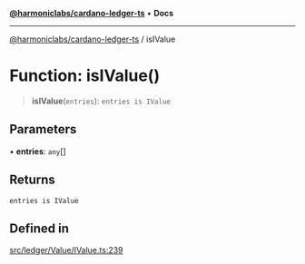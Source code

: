 [**@harmoniclabs/cardano-ledger-ts**](../README.md) • **Docs**

***

[@harmoniclabs/cardano-ledger-ts](../globals.md) / isIValue

# Function: isIValue()

> **isIValue**(`entries`): `entries is IValue`

## Parameters

• **entries**: `any`[]

## Returns

`entries is IValue`

## Defined in

[src/ledger/Value/IValue.ts:239](https://github.com/HarmonicLabs/cardano-ledger-ts/blob/94dd590ffe94133126b0d8d49920fc7b002e1975/src/ledger/Value/IValue.ts#L239)
